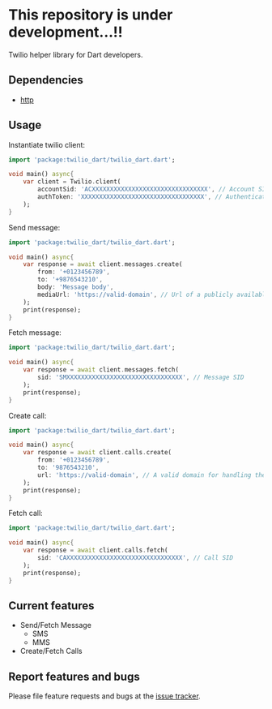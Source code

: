 # This repository is under development...!!

Twilio helper library for Dart developers.

## Dependencies

* [http](https://pub.dev/packages/http)

## Usage

Instantiate twilio client:

```dart
import 'package:twilio_dart/twilio_dart.dart';

void main() async{
    var client = Twilio.client(
        accountSid: 'ACXXXXXXXXXXXXXXXXXXXXXXXXXXXXXXXX', // Account SID
        authToken: 'XXXXXXXXXXXXXXXXXXXXXXXXXXXXXXXXXX', // Authentication Token
    );
}
```

Send message:

```dart
import 'package:twilio_dart/twilio_dart.dart';

void main() async{
    var response = await client.messages.create(
        from: '+0123456789',
        to: '+9876543210',
        body: 'Message body',
        mediaUrl: 'https://valid-domain', // Url of a publicly available media content
    );
    print(response);
}
```

Fetch message:

```dart
import 'package:twilio_dart/twilio_dart.dart';

void main() async{
    var response = await client.messages.fetch(
        sid: 'SMXXXXXXXXXXXXXXXXXXXXXXXXXXXXXXXX', // Message SID
    );
    print(response);
}
```

Create call:

```dart
import 'package:twilio_dart/twilio_dart.dart';

void main() async{
    var response = await client.calls.create(
        from: '+0123456789',
        to: '9876543210',
        url: 'https://valid-domain', // A valid domain for handling the call (Ex: 'http://demo.twilio.com/docs/voice.xml)',
    );
    print(response);
}
```

Fetch call:

```dart
import 'package:twilio_dart/twilio_dart.dart';

void main() async{
    var response = await client.calls.fetch(
        sid: 'CAXXXXXXXXXXXXXXXXXXXXXXXXXXXXXXXX', // Call SID
    );
    print(response);
}
```

## Current features

* Send/Fetch Message
    * SMS
    * MMS
* Create/Fetch Calls

## Report features and bugs

Please file feature requests and bugs at the [issue tracker][tracker].

[tracker]: https://github.com/thameemkj/twilio_dart/issues
